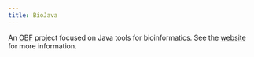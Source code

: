 ```yaml
---
title: BioJava
---
```


An [OBF](OBF "wikilink") project focused on Java tools for
bioinformatics. See the [website](http://www.biojava.org) for more
information.
